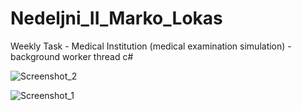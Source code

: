 # Nedeljni_II_Marko_Lokas
Weekly Task - Medical Institution (medical examination simulation)
-background worker thread c#

![Screenshot_2](https://user-images.githubusercontent.com/33514039/105944051-d4e87e00-6062-11eb-8f87-bde5d577f1a0.jpg)

![Screenshot_1](https://user-images.githubusercontent.com/33514039/105944024-c732f880-6062-11eb-8fc3-899503da4753.jpg)

